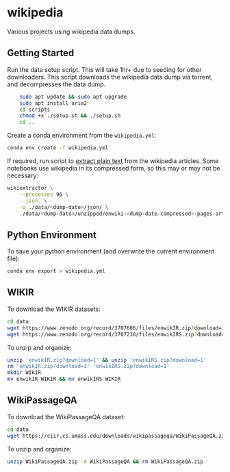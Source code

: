 # wikipedia

Various projects using wikipedia data dumps.

## Getting Started

Run the data setup script. This will take 1hr+ due to seeding for other downloaders. This
script downloads the wikipedia data dump via torrent, and decompresses the data dump.

```bash
    sudo apt update && sudo apt upgrade
    sudo apt install aria2
    cd scripts
    chmod +x ./setup.sh && ./setup.sh
    cd ..
```

Create a conda environment from the `wikipedia.yml`:

```bash
conda env create -f wikipedia.yml
```

If required, run script to [extract plain text](https://github.com/attardi/wikiextractor) from the wikipedia articles. 
Some notebooks use wikipedia in its compressed form, so this may or may not be necessary:

```bash
wikiextractor \
    --processes 96 \
    --json  \
    -o ./data/<dump-date>/json/ \
    ./data/<dump-date>/unzipped/enwiki-<dump-date-compressed>-pages-articles-multistream.xml 
```

## Python Environment

To save your python environment (and overwrite the current environment file):

```bash
conda env export > wikipedia.yml
```

## WIKIR

To download the WIKIR datasets:

```bash
cd data
wget https://www.zenodo.org/record/3707606/files/enwikIR.zip?download=1
wget https://www.zenodo.org/record/3707238/files/enwikIRS.zip?download=1
```

To unzip and organize:

```bash
unzip 'enwikIR.zip?download=1' && unzip 'enwikIRS.zip?download=1'
rm 'enwikIR.zip?download=1' 'enwikIRS.zip?download=1'
mkdir WIKIR
mv enwikIR WIKIR && mv enwikIRS WIKIR
```

## WikiPassageQA

To download the WikiPassageQA dataset:

```bash
cd data
wget https://ciir.cs.umass.edu/downloads/wikipassageqa/WikiPassageQA.zip
```

To unzip and organize:

```bash
unzip WikiPassageQA.zip -d WikiPassageQA && rm WikiPassageQA.zip 
```
